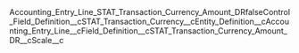 <?xml version="1.0" encoding="UTF-8"?><CustomMetadata xmlns="http://soap.sforce.com/2006/04/metadata" xmlns:xsi="http://www.w3.org/2001/XMLSchema-instance" xmlns:xsd="http://www.w3.org/2001/XMLSchema"><label>Accounting_Entry_Line_STAT_Transaction_Currency_Amount_DR</label><protected>false</protected><values><field>Control_Field_Definition__c</field><value xsi:type="xsd:string">STAT_Transaction_Currency__c</value></values><values><field>Entity_Definition__c</field><value xsi:type="xsd:string">Accounting_Entry_Line__c</value></values><values><field>Field_Definition__c</field><value xsi:type="xsd:string">STAT_Transaction_Currency_Amount_DR__c</value></values><values><field>Scale__c</field><value xsi:nil="true"/></values></CustomMetadata>